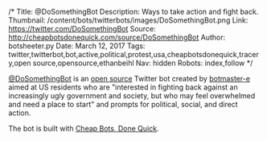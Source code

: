 /*
Title: @DoSomethingBot
Description: Ways to take action and fight back.
Thumbnail: /content/bots/twitterbots/images/DoSomethingBot.png
Link: https://twitter.com/DoSomethingBot
Source: http://cheapbotsdonequick.com/source/DoSomethingBot
Author: botsheeter.py
Date: March 12, 2017
Tags: twitter,twitterbot,bot,active,political,protest,usa,cheapbotsdonequick,tracery,open source,opensource,ethanbeihl
Nav: hidden
Robots: index,follow
*/

[@DoSomethingBot](https://twitter.com/DoSomethingBot) is an [open source](http://cheapbotsdonequick.com/source/DoSomethingBot) Twitter bot created by [botmaster-e](https://twitter.com/EthanBeihl) aimed at US residents who are "interested in fighting back against an increasingly ugly government and society, but who may feel overwhelmed and need a place to start" and prompts for political, social, and direct action.

The bot is built with [Cheap Bots, Done Quick](http://cheapbotsdonequick.com/source/DoSomethingBot).


